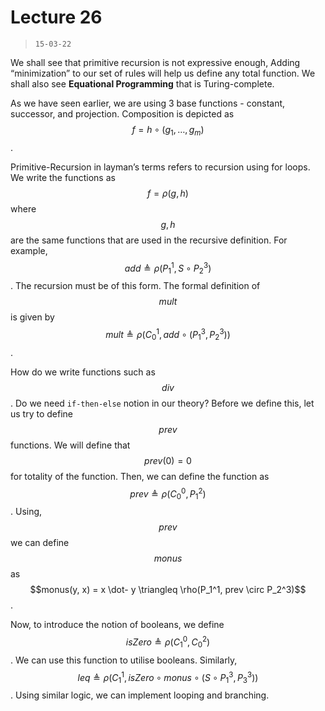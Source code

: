 # Lecture 26

> `15-03-22`

We shall see that primitive recursion is not expressive enough, Adding “minimization” to our set of rules will help us define any total function. We shall also see **Equational Programming** that is Turing-complete.

As we have seen earlier, we are using 3 base functions - constant, successor, and projection. Composition is depicted as $$f = h \circ (g_1, \dots, g_m)$$. 

Primitive-Recursion in layman’s terms refers to recursion using for loops. We write the functions as $$f = \rho(g, h)$$ where $$g, h$$ are the same functions that are used in the recursive definition. For example, $$add \triangleq \rho(P_1^1, S \circ P_2^3)$$. The recursion must be of this form. The formal definition of $$mult$$ is given by $$mult \triangleq \rho(C_0^1, add \circ (P_1^3, P_2^3))$$.

How do we write functions such as $$div$$. Do we need `if-then-else` notion in our theory? Before we define this, let us try to define $$prev$$ functions. We will define that $$prev(0) = 0$$ for totality of the function. Then, we can define the function as $$prev \triangleq \rho(C_0^0, P_1^2)$$. Using, $$prev$$ we can define $$monus$$ as $$monus(y, x) = x \dot- y  \triangleq \rho(P_1^1, prev \circ P_2^3)$$. 

Now, to introduce the notion of booleans, we define $$isZero \triangleq \rho(C_1^0, C_0^2)$$. We can use this function to utilise booleans. Similarly, $$leq \triangleq \rho(C_1^1, isZero \circ monus \circ (S \circ P_1^3, P_3^3))$$. Using similar logic, we can implement looping and branching.